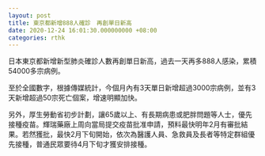 ```yaml
---
layout: post
title: 東京都新增888人確診　再創單日新高
date: 2020-12-24 16:01:30.000000000 +08:00
categories: rthk
---
```


日本東京都新增新型肺炎確診人數再創單日新高，過去一天再多888人感染，累積54000多宗病例。

至於全國數字，根據傳媒統計，今個月內有3天單日新增超過3000宗病例，並有3天新增超過50宗死亡個案，增速明顯加快。

另外，厚生勞動省初步計劃，讓65歲以上、有長期病患或肥胖問題等人士，優先接種疫苗。輝瑞藥廠上周向當局提交疫苗批准申請，預料最快明年2月有審批結果。若然獲批，最快2月下旬開始，依次為醫護人員、急救員及長者等特定群組優先接種，普通民眾要待4月下旬才獲安排接種。
